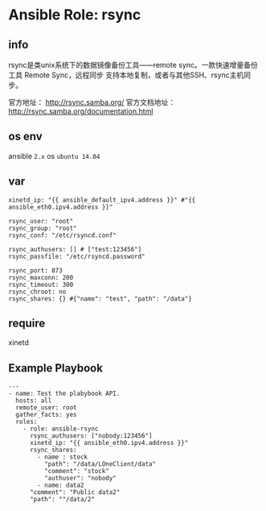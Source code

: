 # Ansible Role: rsync

## info
rsync是类unix系统下的数据镜像备份工具——remote sync。一款快速增量备份工具 Remote Sync，远程同步 支持本地复制，或者与其他SSH、rsync主机同步。

官方地址： http://rsync.samba.org/
官方文档地址：http://rsync.samba.org/documentation.html

## os env

ansible `2.x`
os `ubuntu 14.04`

## var
	xinetd_ip: "{{ ansible_default_ipv4.address }}" #"{{ ansible_eth0.ipv4.address }}"

    rsync_user: "root"
    rsync_group: "root"
    rsync_conf: "/etc/rsyncd.conf"

    rsync_authusers: [] # ["test:123456"]
    rsync_passfile: "/etc/rsyncd.password"

    rsync_port: 873
    rsync_maxconn: 200
    rsync_timeout: 300
    rsync_chroot: no
    rsync_shares: {} #{"name": "test", "path": "/data"}

## require
xinetd

## Example Playbook

	---
    - name: Test the plabybook API.
      hosts: all
      remote_user: root
      gather_facts: yes
      roles:
        - role: ansible-rsync
          rsync_authusers: ["nobody:123456"]
          xinetd_ip: "{{ ansible_eth0.ipv4.address }}"
          rsync_shares:
            - name : stock
              "path": "/data/LOneClient/data"
              "comment": "stock"
              "authuser": "nobody"
            - name: data2
	      "comment": "Public data2"
	      "path": ""/data/2"
